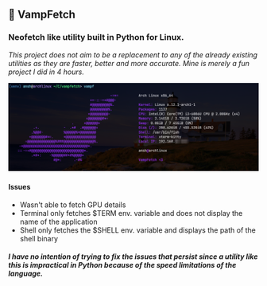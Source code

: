 ## 🦇 VampFetch 

### Neofetch like utility built in Python for Linux.

*This project does not aim to be a replacement to any of the already existing utilities as they are faster, better and more accurate. Mine is merely a fun project I did in 4 hours.*

![example image](https://github.com/anshag2007/vampfetch/blob/master/ex.png?raw=true)

#### Issues
- Wasn't able to fetch GPU details
- Terminal only fetches $TERM env. variable and does not display the name of the application
- Shell only fetches the $SHELL env. variable and displays the path of the shell binary

##### I have no intention of trying to fix the issues that persist since a utility like this is impractical in Python because of the speed limitations of the language. 
